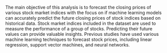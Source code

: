 
The main objective of this analysis is to forecast the closing prices of various stock market indices with the focus on if machine learning models can accurately predict the future closing prices of stock indices based on historical data.
Stock market indices included in the dataset are used to measure the performance of a group of stocks. Predicting their future values can provide valuable insights. Previous studies have used various machine learning techniques to forecast stock prices, including linear regression, support vector machines, and neural networks.